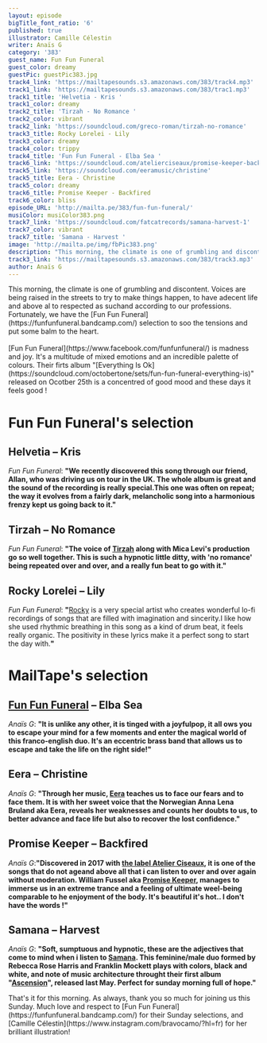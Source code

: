```yaml
---
layout: episode
bigTitle_font_ratio: '6'
published: true
illustrator: Camille Célestin
writer: Anaïs G
category: '383'
guest_name: Fun Fun Funeral
guest_color: dreamy
guestPic: guestPic383.jpg
track4_link: 'https://mailtapesounds.s3.amazonaws.com/383/track4.mp3'
track1_link: 'https://mailtapesounds.s3.amazonaws.com/383/trac1.mp3'
track1_title: 'Helvetia - Kris '
track1_color: dreamy
track2_title: 'Tirzah - No Romance '
track2_color: vibrant
track2_link: 'https://soundcloud.com/greco-roman/tirzah-no-romance'
track3_title: Rocky Lorelei - Lily
track3_color: dreamy
track4_color: trippy
track4_title: 'Fun Fun Funeral - Elba Sea '
track6_link: 'https://soundcloud.com/atelierciseaux/promise-keeper-backfired'
track5_link: 'https://soundcloud.com/eeramusic/christine'
track5_title: Eera - Christine
track5_color: dreamy
track6_title: Promise Keeper - Backfired
track6_color: bliss
episode_URL: 'http://mailta.pe/383/fun-fun-funeral/'
musiColor: musiColor383.png
track7_link: 'https://soundcloud.com/fatcatrecords/samana-harvest-1'
track7_color: vibrant
track7_title: 'Samana - Harvest '
image: 'http://mailta.pe/img/fbPic383.png'
description: "This morning, the climate is one of grumbling and discontent. Voices are being raised in the streets to try to make things happen, to have adecent life and above al to respected as suchand according to our professions. Fortunately, we have the Fun Fun Funeral selection to soo the tensions and put some balm to the heart.\_"
track3_link: 'https://mailtapesounds.s3.amazonaws.com/383/track3.mp3'
author: Anaïs G
---
```

<p id="introduction">This morning, the climate is one of grumbling and discontent. Voices are being raised in the streets to try to make things happen, to have adecent life and above al to respected as suchand according to our professions. Fortunately, we have the [Fun Fun Funeral](https://funfunfuneral.bandcamp.com/) selection to soo the tensions and put some balm to the heart. 
<br><br>
[Fun Fun Funeral](https://www.facebook.com/funfunfuneral/) is madness and joy. It's a multitude of mixed emotions and an incredible palette of colours. Their firts album "[Everything Is Ok](https://soundcloud.com/octobertone/sets/fun-fun-funeral-everything-is)" released on Ocotber 25th is a concentred of good mood and these days it feels good ! 
</p>

# Fun Fun Funeral's selection

## Helvetia – Kris
_Fun Fun Funeral_: **"**We recently discovered this song through our friend, Allan, who was driving us on tour in the UK. The whole album is great and the sound of the recording is really special.This one was often on repeat; the way it evolves from a fairly dark, melancholic song into a harmonious frenzy kept us going back to it.**"**

## Tirzah – No Romance
_Fun Fun Funeral_: **"**The voice of [Tirzah](https://www.facebook.com/TirzahMusic/) along with Mica Levi's production go so well together. This is such a hypnotic little ditty, with 'no romance' being repeated over and over, and a really fun beat to go with it.**"**

## Rocky Lorelei – Lily
_Fun Fun Funeral_: **"**[Rocky](https://rockylorelei.bandcamp.com/) is a very special artist who creates wonderful lo-fi recordings of songs that are filled with imagination and sincerity.I like how she used rhythmic breathing in this song as a kind of drum beat, it feels really organic. The positivity in these lyrics make it a perfect song to start the day with.**"**


# MailTape's selection

## [Fun Fun Funeral](https://funfunfuneral.bandcamp.com/) – Elba Sea
_Anaïs G_: **"**It is unlike any other, it is tinged with a joyfulpop, it all ows you to escape your mind for a few moments and enter the magical world of this franco-english duo. It's an eccentric brass band that allows us to escape and take the life on the right side!**"**

## Eera – Christine
_Anaïs G_: **"**Through her music, [Eera](https://www.facebook.com/eeramusic/) teaches us to face our fears and to face them. It is with her sweet voice that the Norwegian Anna Lena Bruland aka Eera, reveals her weaknesses and counts her doubts to us, to better advance and face life but also to recover the lost confidence.**"**

## Promise Keeper – Backfired
_Anaïs G_:**"**Discovered in 2017 with [the label Atelier Ciseaux](http://www.atelierciseaux.com/category/news/), it is one of the songs that do not ageand above all that i can listen to over and over again without moderation. William Fussel aka [Promise Keeper](https://atelierciseaux.bandcamp.com/album/promise-keeper-s-t), manages to immerse us in an extreme trance and a feeling of ultimate weel-being comparable to he enjoyment of the body. It's beautiful it's hot.. I don't have the words !**"**

## Samana – Harvest
_Anaïs G_: **"**Soft, sumptuous and hypnotic, these are the adjectives that come to mind when i listen to [Samana](https://www.samanaroad.com/samana-home). This feminine/male duo formed by Rebecca Rose Harris and Franklin Mockett plays with colors, black and white, and note of music architecture throught their first album "[Ascension](https://samana.bandcamp.com/album/ascension)", released last May. Perfect for sunday morning full of hope.**"**


<p id="outroduction"> That's it for this morning. As always, thank you so much for joining us this Sunday. Much love and respect to [Fun Fun Funeral](https://funfunfuneral.bandcamp.com/) for their Sunday selections, and [Camille Célestin](https://www.instagram.com/bravocamo/?hl=fr) for her brilliant illustration!</p>
